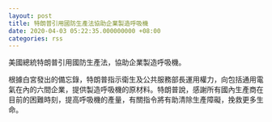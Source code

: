 ```yaml
---
layout: post
title: 特朗普引用國防生產法協助企業製造呼吸機
date: 2020-04-03 05:22:35.000000000 +08:00
categories: rss
---
```


美國總統特朗普引用國防生產法，協助企業製造呼吸機。

根據白宮發出的備忘錄，特朗普指示衛生及公共服務部長運用權力，向包括通用電氣在內的六間企業，提供製造呼吸機的原材料。特朗普說，感謝所有國內生產商在目前的困難時刻，提高呼吸機的產量，有關指令將有助清除生產障礙，挽救更多生命。
